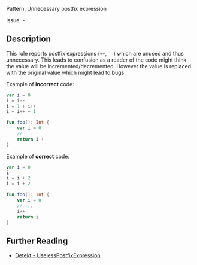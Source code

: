 Pattern: Unnecessary postfix expression

Issue: -

## Description

This rule reports postfix expressions (`++`, `--`) which are unused and thus unnecessary. This leads to confusion as a reader of the code might think the value will be incremented/decremented. However the value is replaced with the original value which might lead to bugs.

Example of **incorrect** code:

```kotlin
var i = 0
i = i--
i = 1 + i++
i = i++ + 1

fun foo(): Int {
    var i = 0
    // ...
    return i++
}
```

Example of **correct** code:

```kotlin
var i = 0
i--
i = i + 2
i = i + 2

fun foo(): Int {
    var i = 0
    // ...
    i++
    return i
}
```

## Further Reading

* [Detekt - UselessPostfixExpression](https://arturbosch.github.io/detekt/potential-bugs.html#uselesspostfixexpression)